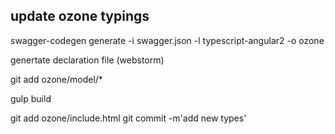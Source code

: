 
## update ozone typings

swagger-codegen generate -i swagger.json -l typescript-angular2   -o ozone


genertate declaration file (webstorm)

git add ozone/model/*

gulp build

git add ozone/include.html
git commit -m'add new types'
